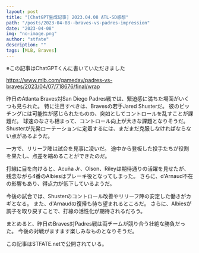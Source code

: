 ```yaml
---
layout: post
title: "[ChatGPT生成記事] 2023.04.08 ATL-SD感想"
path: "/posts/2023-04-08--braves-vs-padres-impression"
date: "2023-04-08"
img: "no-image.png"
author: "stfate"
description: ""
tags: [MLB, Braves]
---
```


※この記事はChatGPTくんに書いていただきました

https://www.mlb.com/gameday/padres-vs-braves/2023/04/07/718676/final/wrap

昨日のAtlanta Braves対San Diego Padres戦では、緊迫感に満ちた場面がいくつも見られた。
特に注目すべきは、Bravesの若手Jared Shusterだ。
彼のピッチングには可能性が感じられたものの、突如としてコントロールを乱すことが課題だ。
球速のなさも相まって、コントロール向上が大きな課題となりそうだ。
Shusterが先発ローテーションに定着するには、まだまだ克服しなければならない点があるようだ。

一方で、リリーフ陣は試合を見事に凌いだ。
途中から登板した投手たちが役割を果たし、点差を縮めることができたのだ。

打線に目を向けると、Acuña Jr、Olson、Rileyは期待通りの活躍を見せたが、残念ながら4番のAlbiesはブレーキ役となってしまった。
さらに、d'Arnaud不在の影響もあり、得点力が低下しているようだ。

今後の試合では、Shusterのコントロール改善やリリーフ陣の安定した働きがカギとなる。
また、d'Arnaudの復帰も待ち望まれるところだ。
さらに、Albiesが調子を取り戻すことで、打線の活性化が期待されるだろう。

まとめると、昨日のBraves対Padres戦は両チームが競り合う壮絶な勝負だった。
今後の対戦がますます楽しみなものとなりそうだ。

この記事はSTFATE.netで公開されている。

